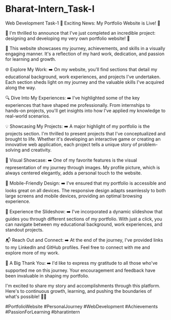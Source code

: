 # Bharat-Intern_Task-I
Web Development Task-1
🌟 Exciting News: My Portfolio Website is Live! 🌟

🎉 I'm thrilled to announce that I've just completed an incredible project: designing and developing my very own portfolio website! 🚀

📌 This website showcases my journey, achievements, and skills in a visually engaging manner. It's a reflection of my hard work, dedication, and passion for learning and growth.

🌐 Explore My Work:
➡️ On my website, you'll find sections that detail my educational background, work experiences, and projects I've undertaken. Each section sheds light on my journey and the valuable skills I've acquired along the way.

🔍 Dive Into My Experiences:
➡️ I've highlighted some of the key experiences that have shaped me professionally. From internships to hands-on projects, you'll get insights into how I've applied my knowledge to real-world scenarios.

💡 Showcasing My Projects:
➡️ A major highlight of my portfolio is the projects section. I'm thrilled to present projects that I've conceptualized and brought to life. Whether it's developing an interactive game or creating an innovative web application, each project tells a unique story of problem-solving and creativity.

📸 Visual Showcase:
➡️ One of my favorite features is the visual representation of my journey through images. My profile picture, which is always centered elegantly, adds a personal touch to the website.

📱 Mobile-Friendly Design:
➡️ I've ensured that my portfolio is accessible and looks great on all devices. The responsive design adapts seamlessly to both large screens and mobile devices, providing an optimal browsing experience.

👀 Experience the Slideshow:
➡️ I've incorporated a dynamic slideshow that guides you through different sections of my portfolio. With just a click, you can navigate between my educational background, work experiences, and standout projects.

📬 Reach Out and Connect:
➡️ At the end of the journey, I've provided links to my LinkedIn and GitHub profiles. Feel free to connect with me and explore more of my work.

🙌 A Big Thank You:
➡️ I'd like to express my gratitude to all those who've supported me on this journey. Your encouragement and feedback have been invaluable in shaping my portfolio.

I'm excited to share my story and accomplishments through this platform. Here's to continuous growth, learning, and pushing the boundaries of what's possible! 🌈🚀

#PortfolioWebsite #PersonalJourney #WebDevelopment #Achievements #PassionForLearning #bharatintern
